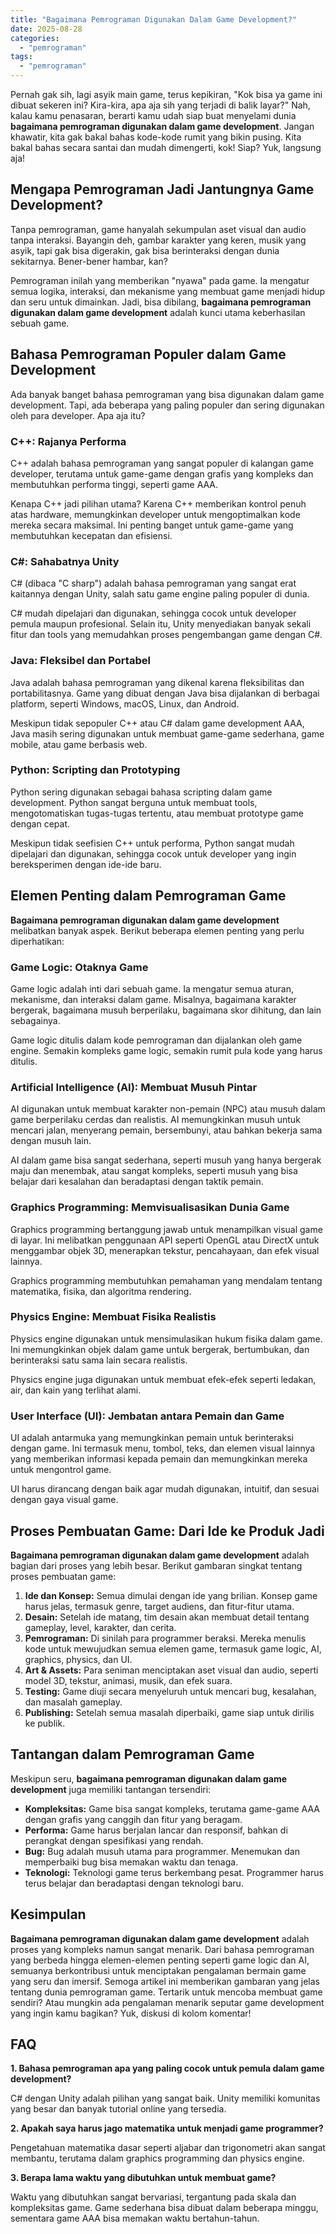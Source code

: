 ```yaml
---
title: "Bagaimana Pemrograman Digunakan Dalam Game Development?"
date: 2025-08-28
categories: 
  - "pemrograman"
tags: 
  - "pemrograman"
---
```


Pernah gak sih, lagi asyik main game, terus kepikiran, "Kok bisa ya game ini dibuat sekeren ini? Kira-kira, apa aja sih yang terjadi di balik layar?" Nah, kalau kamu penasaran, berarti kamu udah siap buat menyelami dunia **bagaimana pemrograman digunakan dalam game development**. Jangan khawatir, kita gak bakal bahas kode-kode rumit yang bikin pusing. Kita bakal bahas secara santai dan mudah dimengerti, kok! Siap? Yuk, langsung aja!

## Mengapa Pemrograman Jadi Jantungnya Game Development?

Tanpa pemrograman, game hanyalah sekumpulan aset visual dan audio tanpa interaksi. Bayangin deh, gambar karakter yang keren, musik yang asyik, tapi gak bisa digerakin, gak bisa berinteraksi dengan dunia sekitarnya. Bener-bener hambar, kan?

Pemrograman inilah yang memberikan "nyawa" pada game. Ia mengatur semua logika, interaksi, dan mekanisme yang membuat game menjadi hidup dan seru untuk dimainkan. Jadi, bisa dibilang, **bagaimana pemrograman digunakan dalam game development** adalah kunci utama keberhasilan sebuah game.

## Bahasa Pemrograman Populer dalam Game Development

Ada banyak banget bahasa pemrograman yang bisa digunakan dalam game development. Tapi, ada beberapa yang paling populer dan sering digunakan oleh para developer. Apa aja itu?

### C++: Rajanya Performa

C++ adalah bahasa pemrograman yang sangat populer di kalangan game developer, terutama untuk game-game dengan grafis yang kompleks dan membutuhkan performa tinggi, seperti game AAA.

Kenapa C++ jadi pilihan utama? Karena C++ memberikan kontrol penuh atas hardware, memungkinkan developer untuk mengoptimalkan kode mereka secara maksimal. Ini penting banget untuk game-game yang membutuhkan kecepatan dan efisiensi.

### C#: Sahabatnya Unity

C# (dibaca "C sharp") adalah bahasa pemrograman yang sangat erat kaitannya dengan Unity, salah satu game engine paling populer di dunia.

C# mudah dipelajari dan digunakan, sehingga cocok untuk developer pemula maupun profesional. Selain itu, Unity menyediakan banyak sekali fitur dan tools yang memudahkan proses pengembangan game dengan C#.

### Java: Fleksibel dan Portabel

Java adalah bahasa pemrograman yang dikenal karena fleksibilitas dan portabilitasnya. Game yang dibuat dengan Java bisa dijalankan di berbagai platform, seperti Windows, macOS, Linux, dan Android.

Meskipun tidak sepopuler C++ atau C# dalam game development AAA, Java masih sering digunakan untuk membuat game-game sederhana, game mobile, atau game berbasis web.

### Python: Scripting dan Prototyping

Python sering digunakan sebagai bahasa scripting dalam game development. Python sangat berguna untuk membuat tools, mengotomatiskan tugas-tugas tertentu, atau membuat prototype game dengan cepat.

Meskipun tidak seefisien C++ untuk performa, Python sangat mudah dipelajari dan digunakan, sehingga cocok untuk developer yang ingin bereksperimen dengan ide-ide baru.

## Elemen Penting dalam Pemrograman Game

**Bagaimana pemrograman digunakan dalam game development** melibatkan banyak aspek. Berikut beberapa elemen penting yang perlu diperhatikan:

### Game Logic: Otaknya Game

Game logic adalah inti dari sebuah game. Ia mengatur semua aturan, mekanisme, dan interaksi dalam game. Misalnya, bagaimana karakter bergerak, bagaimana musuh berperilaku, bagaimana skor dihitung, dan lain sebagainya.

Game logic ditulis dalam kode pemrograman dan dijalankan oleh game engine. Semakin kompleks game logic, semakin rumit pula kode yang harus ditulis.

### Artificial Intelligence (AI): Membuat Musuh Pintar

AI digunakan untuk membuat karakter non-pemain (NPC) atau musuh dalam game berperilaku cerdas dan realistis. AI memungkinkan musuh untuk mencari jalan, menyerang pemain, bersembunyi, atau bahkan bekerja sama dengan musuh lain.

AI dalam game bisa sangat sederhana, seperti musuh yang hanya bergerak maju dan menembak, atau sangat kompleks, seperti musuh yang bisa belajar dari kesalahan dan beradaptasi dengan taktik pemain.

### Graphics Programming: Memvisualisasikan Dunia Game

Graphics programming bertanggung jawab untuk menampilkan visual game di layar. Ini melibatkan penggunaan API seperti OpenGL atau DirectX untuk menggambar objek 3D, menerapkan tekstur, pencahayaan, dan efek visual lainnya.

Graphics programming membutuhkan pemahaman yang mendalam tentang matematika, fisika, dan algoritma rendering.

### Physics Engine: Membuat Fisika Realistis

Physics engine digunakan untuk mensimulasikan hukum fisika dalam game. Ini memungkinkan objek dalam game untuk bergerak, bertumbukan, dan berinteraksi satu sama lain secara realistis.

Physics engine juga digunakan untuk membuat efek-efek seperti ledakan, air, dan kain yang terlihat alami.

### User Interface (UI): Jembatan antara Pemain dan Game

UI adalah antarmuka yang memungkinkan pemain untuk berinteraksi dengan game. Ini termasuk menu, tombol, teks, dan elemen visual lainnya yang memberikan informasi kepada pemain dan memungkinkan mereka untuk mengontrol game.

UI harus dirancang dengan baik agar mudah digunakan, intuitif, dan sesuai dengan gaya visual game.

## Proses Pembuatan Game: Dari Ide ke Produk Jadi

**Bagaimana pemrograman digunakan dalam game development** adalah bagian dari proses yang lebih besar. Berikut gambaran singkat tentang proses pembuatan game:

1. **Ide dan Konsep:** Semua dimulai dengan ide yang brilian. Konsep game harus jelas, termasuk genre, target audiens, dan fitur-fitur utama.
2. **Desain:** Setelah ide matang, tim desain akan membuat detail tentang gameplay, level, karakter, dan cerita.
3. **Pemrograman:** Di sinilah para programmer beraksi. Mereka menulis kode untuk mewujudkan semua elemen game, termasuk game logic, AI, graphics, physics, dan UI.
4. **Art & Assets:** Para seniman menciptakan aset visual dan audio, seperti model 3D, tekstur, animasi, musik, dan efek suara.
5. **Testing:** Game diuji secara menyeluruh untuk mencari bug, kesalahan, dan masalah gameplay.
6. **Publishing:** Setelah semua masalah diperbaiki, game siap untuk dirilis ke publik.

## Tantangan dalam Pemrograman Game

Meskipun seru, **bagaimana pemrograman digunakan dalam game development** juga memiliki tantangan tersendiri:

- **Kompleksitas:** Game bisa sangat kompleks, terutama game-game AAA dengan grafis yang canggih dan fitur yang beragam.
- **Performa:** Game harus berjalan lancar dan responsif, bahkan di perangkat dengan spesifikasi yang rendah.
- **Bug:** Bug adalah musuh utama para programmer. Menemukan dan memperbaiki bug bisa memakan waktu dan tenaga.
- **Teknologi:** Teknologi game terus berkembang pesat. Programmer harus terus belajar dan beradaptasi dengan teknologi baru.

## Kesimpulan

**Bagaimana pemrograman digunakan dalam game development** adalah proses yang kompleks namun sangat menarik. Dari bahasa pemrograman yang berbeda hingga elemen-elemen penting seperti game logic dan AI, semuanya berkontribusi untuk menciptakan pengalaman bermain game yang seru dan imersif. Semoga artikel ini memberikan gambaran yang jelas tentang dunia pemrograman game. Tertarik untuk mencoba membuat game sendiri? Atau mungkin ada pengalaman menarik seputar game development yang ingin kamu bagikan? Yuk, diskusi di kolom komentar!

## FAQ

**1\. Bahasa pemrograman apa yang paling cocok untuk pemula dalam game development?**

C# dengan Unity adalah pilihan yang sangat baik. Unity memiliki komunitas yang besar dan banyak tutorial online yang tersedia.

**2\. Apakah saya harus jago matematika untuk menjadi game programmer?**

Pengetahuan matematika dasar seperti aljabar dan trigonometri akan sangat membantu, terutama dalam graphics programming dan physics engine.

**3\. Berapa lama waktu yang dibutuhkan untuk membuat game?**

Waktu yang dibutuhkan sangat bervariasi, tergantung pada skala dan kompleksitas game. Game sederhana bisa dibuat dalam beberapa minggu, sementara game AAA bisa memakan waktu bertahun-tahun.

